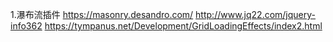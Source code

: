 1.瀑布流插件
https://masonry.desandro.com/
http://www.jq22.com/jquery-info362
https://tympanus.net/Development/GridLoadingEffects/index2.html